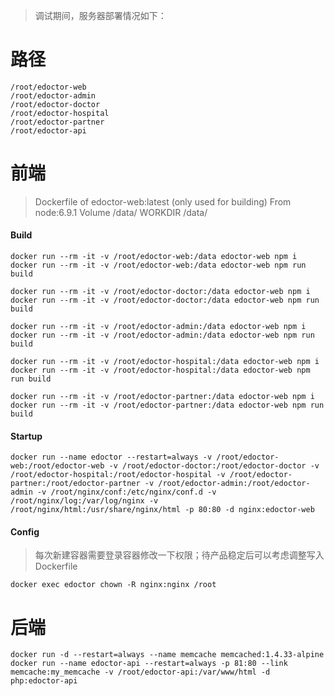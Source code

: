 <!--
author: jibo
date: 2016-11-14
title: edoctor 调试部署情况
tags: docker, edoctor
category: Notes
status: publish
summary:
-->

> 调试期间，服务器部署情况如下：

# 路径 #
```
/root/edoctor-web
/root/edoctor-admin
/root/edoctor-doctor
/root/edoctor-hospital
/root/edoctor-partner
/root/edoctor-api
```

# 前端 #
> Dockerfile of edoctor-web:latest (only used for building)
> From node:6.9.1
> Volume /data/
> WORKDIR /data/

#### Build ####
```
docker run --rm -it -v /root/edoctor-web:/data edoctor-web npm i
docker run --rm -it -v /root/edoctor-web:/data edoctor-web npm run build

docker run --rm -it -v /root/edoctor-doctor:/data edoctor-web npm i
docker run --rm -it -v /root/edoctor-doctor:/data edoctor-web npm run build

docker run --rm -it -v /root/edoctor-admin:/data edoctor-web npm i
docker run --rm -it -v /root/edoctor-admin:/data edoctor-web npm run build

docker run --rm -it -v /root/edoctor-hospital:/data edoctor-web npm i
docker run --rm -it -v /root/edoctor-hospital:/data edoctor-web npm run build

docker run --rm -it -v /root/edoctor-partner:/data edoctor-web npm i
docker run --rm -it -v /root/edoctor-partner:/data edoctor-web npm run build
```

#### Startup ####
```
docker run --name edoctor --restart=always -v /root/edoctor-web:/root/edoctor-web -v /root/edoctor-doctor:/root/edoctor-doctor -v /root/edoctor-hospital:/root/edoctor-hospital -v /root/edoctor-partner:/root/edoctor-partner -v /root/edoctor-admin:/root/edoctor-admin -v /root/nginx/conf:/etc/nginx/conf.d -v /root/nginx/log:/var/log/nginx -v /root/nginx/html:/usr/share/nginx/html -p 80:80 -d nginx:edoctor-web
```

#### Config ####
> 每次新建容器需要登录容器修改一下权限；待产品稳定后可以考虑调整写入 Dockerfile
```
docker exec edoctor chown -R nginx:nginx /root
```

# 后端 #
```
docker run -d --restart=always --name memcache memcached:1.4.33-alpine
docker run --name edoctor-api --restart=always -p 81:80 --link memcache:my_memcache -v /root/edoctor-api:/var/www/html -d php:edoctor-api
```
